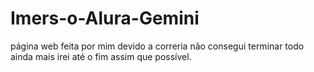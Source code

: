 # Imers-o-Alura-Gemini
página web feita por mim
devido a correria não consegui terminar todo ainda mais irei até o fim assim que possível.
